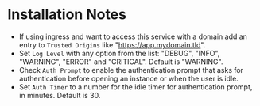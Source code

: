 # Installation Notes

- If using ingress and want to access this service with a domain add an entry to `Trusted Origins` like "https://app.mydomain.tld".
- Set `Log Level` with any option from the list: "DEBUG", "INFO", "WARNING", "ERROR" and "CRITICAL". Default is "WARNING".
- Check `Auth Prompt` to enable the authentication prompt that asks for authentication before opening an instance or when the user is idle.
- Set `Auth Timer` to a number for the idle timer for authentication prompt, in minutes. Default is 30.
